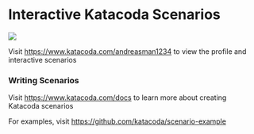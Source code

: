 # Interactive Katacoda Scenarios

[![](http://shields.katacoda.com/katacoda/andreasman1234/count.svg)](https://www.katacoda.com/andreasman1234 "Get your profile on Katacoda.com")

Visit https://www.katacoda.com/andreasman1234 to view the profile and interactive scenarios

### Writing Scenarios
Visit https://www.katacoda.com/docs to learn more about creating Katacoda scenarios

For examples, visit https://github.com/katacoda/scenario-example
